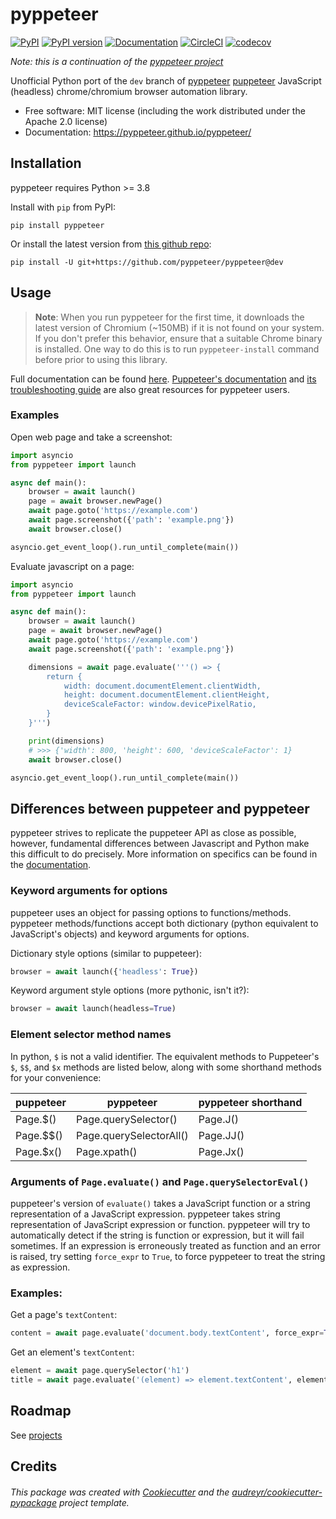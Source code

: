 pyppeteer
==========

[![PyPI](https://img.shields.io/pypi/v/pyppeteer.svg)](https://pypi.python.org/pypi/pyppeteer)
[![PyPI version](https://img.shields.io/pypi/pyversions/pyppeteer.svg)](https://pypi.python.org/pypi/pyppeteer)
[![Documentation](https://img.shields.io/badge/docs-latest-brightgreen.svg)](https://pyppeteer.github.io/pyppeteer/)
[![CircleCI](https://circleci.com/gh/pyppeteer/pyppeteer.svg?style=shield)](https://circleci.com/gh/pyppeteer/pyppeteer)
[![codecov](https://codecov.io/gh/pyppeteer/pyppeteer/branch/dev/graph/badge.svg)](https://codecov.io/gh/pyppeteer/pyppeteer)

_Note: this is a continuation of the [pyppeteer project](https://github.com/miyakogi/pyppeteer)_

Unofficial Python port of the `dev` branch of [pyppeteer](https://github.com/pyppeteer/pyppeteer) [puppeteer](https://github.com/GoogleChrome/puppeteer) JavaScript (headless) chrome/chromium browser automation library.

* Free software: MIT license (including the work distributed under the Apache 2.0 license)
* Documentation: https://pyppeteer.github.io/pyppeteer/

## Installation

pyppeteer requires Python >= 3.8

Install with `pip` from PyPI:

```
pip install pyppeteer
```

Or install the latest version from [this github repo](https://github.com/pyppeteer/pyppeteer/):

```
pip install -U git+https://github.com/pyppeteer/pyppeteer@dev
```

## Usage

> **Note**: When you run pyppeteer for the first time, it downloads the latest version of Chromium (~150MB) if it is not found on your system. If you don't prefer this behavior, ensure that a suitable Chrome binary is installed. One way to do this is to run `pyppeteer-install` command before prior to using this library.

Full documentation can be found [here](https://pyppeteer.github.io/pyppeteer/reference.html). [Puppeteer's documentation](https://github.com/GoogleChrome/puppeteer/blob/master/docs/api.md#) and [its troubleshooting guide](https://github.com/GoogleChrome/puppeteer/blob/master/docs/troubleshooting.md) are also great resources for pyppeteer users.

### Examples

Open web page and take a screenshot:
```py
import asyncio
from pyppeteer import launch

async def main():
    browser = await launch()
    page = await browser.newPage()
    await page.goto('https://example.com')
    await page.screenshot({'path': 'example.png'})
    await browser.close()

asyncio.get_event_loop().run_until_complete(main())
```

Evaluate javascript on a page:
```py
import asyncio
from pyppeteer import launch

async def main():
    browser = await launch()
    page = await browser.newPage()
    await page.goto('https://example.com')
    await page.screenshot({'path': 'example.png'})

    dimensions = await page.evaluate('''() => {
        return {
            width: document.documentElement.clientWidth,
            height: document.documentElement.clientHeight,
            deviceScaleFactor: window.devicePixelRatio,
        }
    }''')

    print(dimensions)
    # >>> {'width': 800, 'height': 600, 'deviceScaleFactor': 1}
    await browser.close()

asyncio.get_event_loop().run_until_complete(main())
```

## Differences between puppeteer and pyppeteer

pyppeteer strives to replicate the puppeteer API as close as possible, however, fundamental differences between Javascript and Python make this difficult to do precisely. More information on specifics can be found in the [documentation](https://pyppeteer.github.io/pyppeteer/reference.html).

### Keyword arguments for options

puppeteer uses an object for passing options to functions/methods. pyppeteer methods/functions accept both dictionary (python equivalent to JavaScript's objects) and keyword arguments for options.

Dictionary style options (similar to puppeteer):

```python
browser = await launch({'headless': True})
```

Keyword argument style options (more pythonic, isn't it?):

```python
browser = await launch(headless=True)
```

### Element selector method names

In python, `$` is not a valid identifier. The equivalent methods to Puppeteer's `$`, `$$`, and `$x` methods are listed below, along with some shorthand methods for your convenience:

| puppeteer | pyppeteer              | pyppeteer shorthand |
|-----------|-------------------------|----------------------|
| Page.$()  | Page.querySelector()    | Page.J()             |
| Page.$$() | Page.querySelectorAll() | Page.JJ()            |
| Page.$x() | Page.xpath()            | Page.Jx()            |

### Arguments of `Page.evaluate()` and `Page.querySelectorEval()`

puppeteer's version of `evaluate()` takes a JavaScript function or a string representation of a JavaScript expression. pyppeteer takes string representation of JavaScript expression or function. pyppeteer will try to automatically detect if the string is function or expression, but it will fail sometimes. If an expression is erroneously treated as function and an error is raised, try setting `force_expr` to `True`, to force pyppeteer to treat the string as expression.

### Examples:

Get a page's `textContent`:

```python
content = await page.evaluate('document.body.textContent', force_expr=True)
```

Get an element's `textContent`:

```python
element = await page.querySelector('h1')
title = await page.evaluate('(element) => element.textContent', element)
```

## Roadmap

See [projects](https://github.com/pyppeteer/pyppeteer/projects)

## Credits

###### This package was created with [Cookiecutter](https://github.com/audreyr/cookiecutter) and the [audreyr/cookiecutter-pypackage](https://github.com/audreyr/cookiecutter-pypackage) project template.
